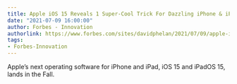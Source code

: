 ```yaml
---
title: Apple iOS 15 Reveals 1 Super-Cool Trick For Dazzling iPhone & iPad Apps
date: "2021-07-09 16:00:00"
author: Forbes - Innovation
authorlink: https://www.forbes.com/sites/davidphelan/2021/07/09/apple-ios-15-reveals-1-super-cool-trick-for-dazzling-iphone--ipad-apps/
tags:
- Forbes-Innovation
---
```

Apple’s next operating software for iPhone and iPad, iOS 15 and iPadOS 15, lands in the Fall.